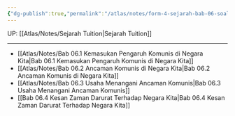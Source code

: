 ```yaml
---
{"dg-publish":true,"permalink":"/atlas/notes/form-4-sejarah-bab-06-soalan/"}
---
```


UP: [[Atlas/Notes/Sejarah Tuition\|Sejarah Tuition]]

---

- [[Atlas/Notes/Bab 06.1 Kemasukan Pengaruh Komunis di Negara Kita\|Bab 06.1 Kemasukan Pengaruh Komunis di Negara Kita]]
- [[Atlas/Notes/Bab 06.2 Ancaman Komunis di Negara Kita\|Bab 06.2 Ancaman Komunis di Negara Kita]]
- [[Atlas/Notes/Bab 06.3 Usaha Menangani Ancaman Komunis\|Bab 06.3 Usaha Menangani Ancaman Komunis]]
- [[Bab 06.4 Kesan Zaman Darurat Terhadap Negara Kita\|Bab 06.4 Kesan Zaman Darurat Terhadap Negara Kita]]